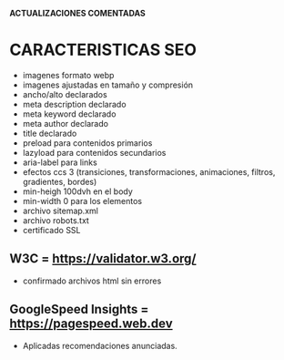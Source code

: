 
**ACTUALIZACIONES COMENTADAS**

# CARACTERISTICAS SEO ##
- imagenes formato webp
- imagenes ajustadas en tamaño y compresión
- ancho/alto declarados
- meta description declarado
- meta keyword declarado
- meta author declarado
- title declarado
- preload para contenidos primarios
- lazyload para contenidos secundarios
- aria-label para links
- efectos ccs 3 (transiciones, transformaciones, animaciones, filtros, gradientes, bordes)
- min-heigh 100dvh en el body
- min-width 0 para los elementos
- archivo sitemap.xml
- archivo robots.txt
- certificado SSL

## W3C =  https://validator.w3.org/  ##
- confirmado archivos html sin errores


## GoogleSpeed Insights = https://pagespeed.web.dev  ##
- Aplicadas recomendaciones anunciadas.




